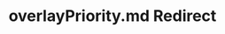 ---
title: overlayPriority.md Redirect
redirect_to: /Pages/StereoKit/SKSettings/overlayPriority.html
---